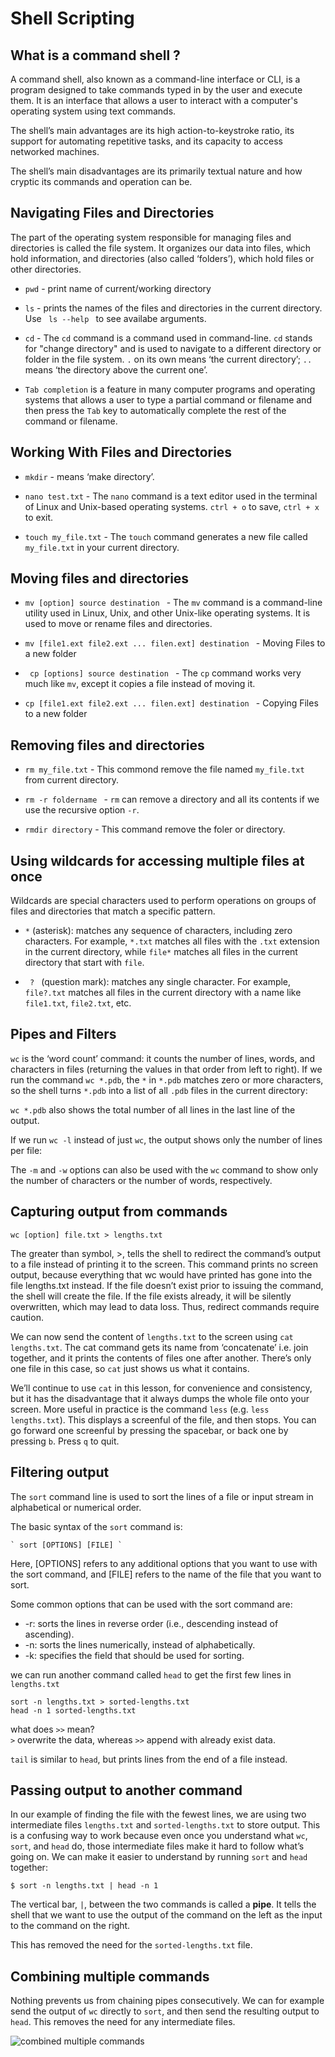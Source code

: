 # Shell Scripting

## What is a command shell ?

A command shell, also known as a command-line interface or CLI, is a program designed to take commands typed in by the user and execute them. It is an interface that allows a user to interact with a computer's operating system using text commands.

The shell’s main advantages are its high action-to-keystroke ratio, its support for automating repetitive tasks, and its capacity to access networked machines.

The shell’s main disadvantages are its primarily textual nature and how cryptic its commands and operation can be.

## Navigating Files and Directories

The part of the operating system responsible for managing files and directories is called the file system. It organizes our data into files, which hold information, and directories (also called ‘folders’), which hold files or other directories.

* ``` pwd ```  - print name of current/working directory
  
* ``` ls ```  - prints the names of the files and directories in the current directory. Use ```  ls --help  ```  to see availabe arguments.

* ``` cd ``` - The ``` cd ``` command is a command used in command-line. ``` cd ``` stands for "change directory" and is used to navigate to a different directory or folder in the file system. ``` . ``` on its own means ‘the current directory’; ``` .. ``` means ‘the directory above the current one’.
* ``` Tab completion ```  is a feature in many computer programs and operating systems that allows a user to type a partial command or filename and then press the ``` Tab ``` key to automatically complete the rest of the command or filename.

## Working With Files and Directories

* ``` mkdir ``` - means ‘make directory’.
  
* ``` nano test.txt ``` - The ``` nano ``` command is a text editor used in the terminal of Linux and Unix-based operating systems. ``` ctrl + o ``` to save, ``` ctrl + x ``` to exit.
  
*  ``` touch my_file.txt ``` - The ``` touch ``` command generates a new file called ``` my_file.txt ``` in your current directory. 
  


## Moving files and directories

* ``` mv [option] source destination  ``` - The ``` mv ``` command is a command-line utility used in Linux, Unix, and other Unix-like operating systems. It is used to move or rename files and directories.
  
* ``` mv [file1.ext file2.ext ... filen.ext] destination  ``` - Moving Files to a new folder
  
* ```  cp [options] source destination  ``` - The ``` cp ``` command works very much like ``` mv ```, except it copies a file instead of moving it. 
  
* ``` cp [file1.ext file2.ext ... filen.ext] destination  ``` - Copying Files to a new folder
  

## Removing files and directories

*  ``` rm my_file.txt ``` - This commond remove the file named ``` my_file.txt ``` from current directory.
  
*  ``` rm -r foldername  ``` - ``` rm ``` can remove a directory and all its contents if we use the recursive option ``` -r ```. 

*  ``` rmdir directory ``` - This command remove the foler or directory.

## Using wildcards for accessing multiple files at once

Wildcards are special characters used to perform operations on groups of files and directories that match a specific pattern.

* ``` * ``` (asterisk): matches any sequence of characters, including zero characters. For example, ` *.txt ` matches all files with the ` .txt ` extension in the current directory, while ` file* ` matches all files in the current directory that start with ` file `.

* `  ?  ` (question mark): matches any single character. For example, 
  ` file?.txt ` matches all files in the current directory with a name like 
 ` file1.txt `, ` file2.txt `, etc.


## Pipes and Filters

 ` wc ` is the ‘word count’ command: it counts the number of lines, words, and characters in files (returning the values in that order from left to right). If we run the command ` wc *.pdb `, the ` * ` in ` *.pdb ` matches zero or more characters, so the shell turns ` *.pdb ` into a list of all ` .pdb ` files in the current directory:

` wc *.pdb ` also shows the total number of all lines in the last line of the output.

If we run ` wc -l ` instead of just ` wc `, the output shows only the number of lines per file:

The ` -m ` and ` -w ` options can also be used with the ` wc ` command to show only the number of characters or the number of words, respectively.

## Capturing output from commands

```
wc [option] file.txt > lengths.txt
```
The greater than symbol, >, tells the shell to redirect the command’s output to a file instead of printing it to the screen. This command prints no screen output, because everything that wc would have printed has gone into the file lengths.txt instead. If the file doesn’t exist prior to issuing the command, the shell will create the file. If the file exists already, it will be silently overwritten, which may lead to data loss. Thus, redirect commands require caution.

We can now send the content of ` lengths.txt ` to the screen using ` cat lengths.txt `. The cat command gets its name from ‘concatenate’ i.e. join together, and it prints the contents of files one after another. There’s only one file in this case, so ` cat ` just shows us what it contains.

We’ll continue to use ` cat ` in this lesson, for convenience and consistency, but it has the disadvantage that it always dumps the whole file onto your screen. More useful in practice is the command ` less ` (e.g. ` less lengths.txt `). This displays a screenful of the file, and then stops. You can go forward one screenful by pressing the spacebar, or back one by pressing ` b `. Press ` q ` to quit.

## Filtering output

The ` sort ` command line is used to sort the lines of a file or input stream in alphabetical or numerical order.

The basic syntax of the `sort` command is: <br>

    ` sort [OPTIONS] [FILE] `

Here, [OPTIONS] refers to any additional options that you want to use with the sort command, and [FILE] refers to the name of the file that you want to sort. 

Some common options that can be used with the sort command are:

* -r: sorts the lines in reverse order (i.e., descending instead of ascending).
* -n: sorts the lines numerically, instead of alphabetically.
* -k: specifies the field that should be used for sorting.

we can run another command called `head` to get the first few lines in `lengths.txt`

``` 
sort -n lengths.txt > sorted-lengths.txt 
head -n 1 sorted-lengths.txt 
```
what does ` >> ` mean? <br>
` > ` overwrite the data, whereas ` >> ` append with already exist data.

 `tail` is similar to ` head `, but prints lines from the end of a file instead.


## Passing output to another command

 In our example of finding the file with the fewest lines, we are using two intermediate files `lengths.txt` and `sorted-lengths.txt` to store output. This is a confusing way to work because even once you understand what `wc`, `sort`, and `head` do, those intermediate files make it hard to follow what’s going on. We can make it easier to understand by running `sort` and `head` together:
```
$ sort -n lengths.txt | head -n 1
```
The vertical bar, `|`, between the two commands is called a **pipe**. It tells the shell that we want to use the output of the command on the left as the input to the command on the right.

This has removed the need for the `sorted-lengths.txt` file.

## Combining multiple commands

Nothing prevents us from chaining pipes consecutively. We can for example send the output of `wc` directly to `sort`, and then send the resulting output to `head`. This removes the need for any intermediate files.

![combined multiple commands](https://swcarpentry.github.io/shell-novice/fig/redirects-and-pipes.svg)
